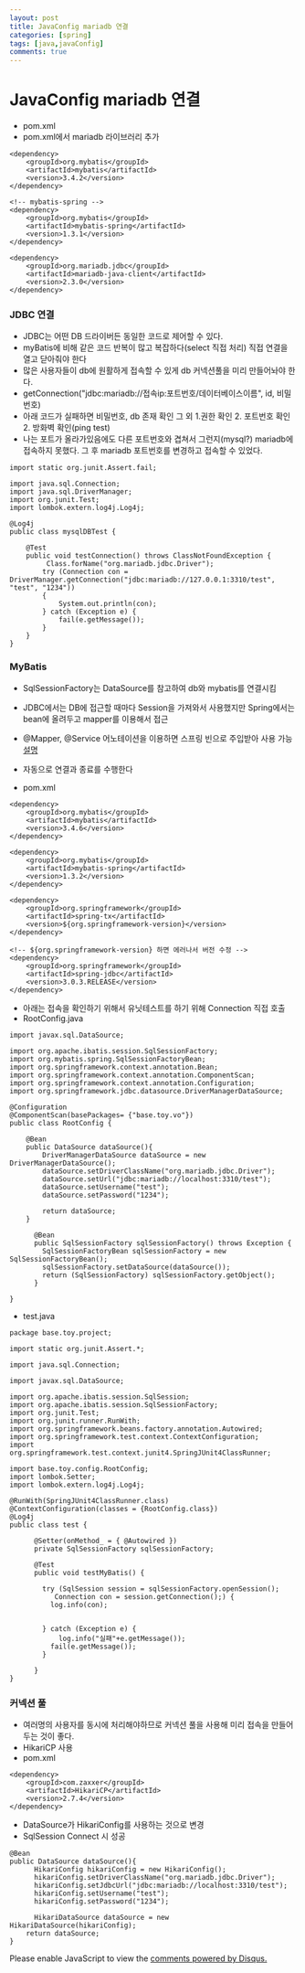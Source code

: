 ```yaml
---
layout: post
title: JavaConfig mariadb 연결
categories: [spring]
tags: [java,javaConfig]
comments: true
---
```



# JavaConfig mariadb 연결
- pom.xml
- pom.xml에서 mariadb 라이브러리 추가

~~~
<dependency>
	<groupId>org.mybatis</groupId>
	<artifactId>mybatis</artifactId>
	<version>3.4.2</version>
</dependency>

<!-- mybatis-spring -->
<dependency>
	<groupId>org.mybatis</groupId>
	<artifactId>mybatis-spring</artifactId>
	<version>1.3.1</version>
</dependency>

<dependency>
	<groupId>org.mariadb.jdbc</groupId>
	<artifactId>mariadb-java-client</artifactId>
	<version>2.3.0</version>
</dependency>
~~~

### JDBC 연결
- JDBC는 어떤 DB 드라이버든 동일한 코드로 제어할 수 있다.
- myBatis에 비해 같은 코드 반복이 많고 복잡하다(select 직접 처리) 직접 연결을 열고 닫아줘야 한다
- 많은 사용자들이 db에 원활하게 접속할 수 있게 db 커넥션풀을 미리 만들어놔야 한다.
- getConnection("jdbc:mariadb://접속ip:포트번호/데이터베이스이름", id, 비밀번호)
- 아래 코드가 실패하면 비밀번호, db 존재 확인 그 외 1.권한 확인  2. 포트번호 확인 2. 방화벽 확인(ping test)
- 나는 포트가 올라가있음에도 다른 포트번호와 겹쳐서 그런지(mysql?) mariadb에 접속하지 못했다. 그 후 mariadb 포트번호를 변경하고 접속할 수 있었다.


~~~
import static org.junit.Assert.fail;

import java.sql.Connection;
import java.sql.DriverManager;
import org.junit.Test;
import lombok.extern.log4j.Log4j;

@Log4j
public class mysqlDBTest {

	@Test
	public void testConnection() throws ClassNotFoundException {	
		 Class.forName("org.mariadb.jdbc.Driver");
	    try (Connection con = DriverManager.getConnection("jdbc:mariadb://127.0.0.1:3310/test", "test", "1234"))
		{
			System.out.println(con);
		} catch (Exception e) {
			fail(e.getMessage());
		}
	}
}
~~~

### MyBatis
- SqlSessionFactory는 DataSource를 참고하여 db와 mybatis를 연결시킴
- JDBC에서는 DB에 접근할 때마다 Session을 가져와서 사용했지만 Spring에서는 bean에 올려두고 mapper를 이용해서 접근
- @Mapper, @Service 어노테이션을 이용하면 스프링 빈으로 주입받아 사용 가능[설명](http://wiki.sys4u.co.kr/pages/viewpage.action?pageId=7767258)
- 자동으로 연결과 종료를 수행한다

- pom.xml
~~~
<dependency>
	<groupId>org.mybatis</groupId>
	<artifactId>mybatis</artifactId>
	<version>3.4.6</version>
</dependency>

<dependency>
	<groupId>org.mybatis</groupId>
	<artifactId>mybatis-spring</artifactId>
	<version>1.3.2</version>
</dependency>

<dependency>
	<groupId>org.springframework</groupId>
	<artifactId>spring-tx</artifactId>
	<version>${org.springframework-version}</version>
</dependency>

<!-- ${org.springframework-version} 하면 에러나서 버전 수정 -->
<dependency>
	<groupId>org.springframework</groupId>
	<artifactId>spring-jdbc</artifactId>
	<version>3.0.3.RELEASE</version>
</dependency>

~~~

- 아래는 접속을 확인하기 위해서 유닛테스트를 하기 위해 Connection 직접 호출
- RootConfig.java

~~~
import javax.sql.DataSource;

import org.apache.ibatis.session.SqlSessionFactory;
import org.mybatis.spring.SqlSessionFactoryBean;
import org.springframework.context.annotation.Bean;
import org.springframework.context.annotation.ComponentScan;
import org.springframework.context.annotation.Configuration;
import org.springframework.jdbc.datasource.DriverManagerDataSource;

@Configuration
@ComponentScan(basePackages= {"base.toy.vo"})
public class RootConfig {
	
	@Bean
	public DataSource dataSource(){
		DriverManagerDataSource dataSource = new DriverManagerDataSource();
		dataSource.setDriverClassName("org.mariadb.jdbc.Driver");
		dataSource.setUrl("jdbc:mariadb://localhost:3310/test");
		dataSource.setUsername("test");
		dataSource.setPassword("1234");
		
		return dataSource;
	}
	
	  @Bean
	  public SqlSessionFactory sqlSessionFactory() throws Exception {
	    SqlSessionFactoryBean sqlSessionFactory = new SqlSessionFactoryBean();
	    sqlSessionFactory.setDataSource(dataSource());
	    return (SqlSessionFactory) sqlSessionFactory.getObject();
	  }

}
~~~

- test.java

~~~
package base.toy.project;

import static org.junit.Assert.*;

import java.sql.Connection;

import javax.sql.DataSource;

import org.apache.ibatis.session.SqlSession;
import org.apache.ibatis.session.SqlSessionFactory;
import org.junit.Test;
import org.junit.runner.RunWith;
import org.springframework.beans.factory.annotation.Autowired;
import org.springframework.test.context.ContextConfiguration;
import org.springframework.test.context.junit4.SpringJUnit4ClassRunner;

import base.toy.config.RootConfig;
import lombok.Setter;
import lombok.extern.log4j.Log4j;

@RunWith(SpringJUnit4ClassRunner.class)
@ContextConfiguration(classes = {RootConfig.class})
@Log4j
public class test {

	  @Setter(onMethod_ = { @Autowired })
	  private SqlSessionFactory sqlSessionFactory;

	  @Test
	  public void testMyBatis() {

	    try (SqlSession session = sqlSessionFactory.openSession();
	       Connection con = session.getConnection();) {
	      log.info(con);
	      

	    } catch (Exception e) {
	    	log.info("실패"+e.getMessage());
	      fail(e.getMessage());
	    }

	  }
}
~~~

### 커넥션 풀
- 여러명의 사용자를 동시에 처리해야하므로 커넥션 풀을 사용해 미리 접속을 만들어두는 것이 좋다.
- HikariCP 사용
- pom.xml

~~~
<dependency>
	<groupId>com.zaxxer</groupId>
	<artifactId>HikariCP</artifactId>
	<version>2.7.4</version>
</dependency>
~~~

- DataSource가 HikariConfig를 사용하는 것으로 변경
- SqlSession Connect 시 성공

~~~
@Bean
public DataSource dataSource(){
	  HikariConfig hikariConfig = new HikariConfig();
	  hikariConfig.setDriverClassName("org.mariadb.jdbc.Driver");
	  hikariConfig.setJdbcUrl("jdbc:mariadb://localhost:3310/test");
	  hikariConfig.setUsername("test");
	  hikariConfig.setPassword("1234");
	
	  HikariDataSource dataSource = new HikariDataSource(hikariConfig);
	return dataSource;
}
~~~


<div id="disqus_thread"></div>
<script>

/**
*  RECOMMENDED CONFIGURATION VARIA*BLES: EDIT AND UNCOMMENT THE SECTION BELOW TO INSERT DYNAMIC VALUES FROM YOUR PLATFORM OR CMS.
*  LEARN WHY DEFINING THESE VARIABLES IS IMPORTANT: https://disqus.com/admin/universalcode/#configuration-variables*/
/*
var disqus_config = function () {
this.page.url = PAGE_URL;  // Replace PAGE_URL with your page's canonical URL variable
this.page.identifier = PAGE_IDENTIFIER; // Replace PAGE_IDENTIFIER with your page's unique identifier variable
};
*/
(function() { // DON'T EDIT BELOW THIS LINE
var d = document, s = d.createElement('script');
s.src = 'https://parkwonhui.disqus.com/embed.js';
s.setAttribute('data-timestamp', +new Date());
(d.head || d.body).appendChild(s);
})();
</script>
<noscript>Please enable JavaScript to view the <a href="https://disqus.com/?ref_noscript">comments powered by Disqus.</a></noscript>

